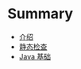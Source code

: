 # Summary

* [介绍](README.md)
* [静态检查](src/Chapter-01/README.md)
* [Java 基础](src/Chapter-02/README.md)
